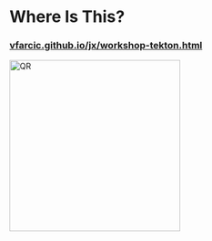 <!-- .slide: class="center" -->
# Where Is This?

### [vfarcic.github.io/jx/workshop-tekton.html](http://vfarcic.github.io/jx/workshop-tekton.html)

<img src="img/address-qr-tekton.png" alt="QR" style="width:300px;height:300px;">
